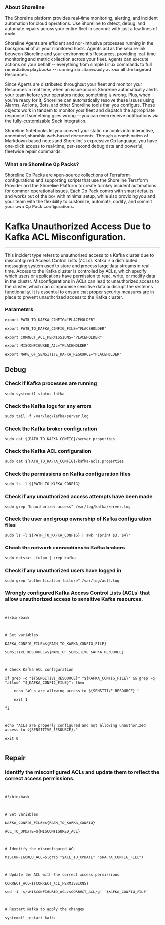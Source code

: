 
### About Shoreline
The Shoreline platform provides real-time monitoring, alerting, and incident automation for cloud operations. Use Shoreline to detect, debug, and automate repairs across your entire fleet in seconds with just a few lines of code.

Shoreline Agents are efficient and non-intrusive processes running in the background of all your monitored hosts. Agents act as the secure link between Shoreline and your environment's Resources, providing real-time monitoring and metric collection across your fleet. Agents can execute actions on your behalf -- everything from simple Linux commands to full remediation playbooks -- running simultaneously across all the targeted Resources.

Since Agents are distributed throughout your fleet and monitor your Resources in real time, when an issue occurs Shoreline automatically alerts your team before your operators notice something is wrong. Plus, when you're ready for it, Shoreline can automatically resolve these issues using Alarms, Actions, Bots, and other Shoreline tools that you configure. These objects work in tandem to monitor your fleet and dispatch the appropriate response if something goes wrong -- you can even receive notifications via the fully-customizable Slack integration.

Shoreline Notebooks let you convert your static runbooks into interactive, annotated, sharable web-based documents. Through a combination of Markdown-based notes and Shoreline's expressive Op language, you have one-click access to real-time, per-second debug data and powerful, fleetwide repair commands.

### What are Shoreline Op Packs?
Shoreline Op Packs are open-source collections of Terraform configurations and supporting scripts that use the Shoreline Terraform Provider and the Shoreline Platform to create turnkey incident automations for common operational issues. Each Op Pack comes with smart defaults and works out of the box with minimal setup, while also providing you and your team with the flexibility to customize, automate, codify, and commit your own Op Pack configurations.

# Kafka Unauthorized Access Due to Kafka ACL Misconfiguration.
---

This incident type refers to unauthorized access to a Kafka cluster due to misconfigured Access Control Lists (ACLs). Kafka is a distributed messaging system used to store and process large data streams in real-time. Access to the Kafka cluster is controlled by ACLs, which specify which users or applications have permission to read, write, or modify data in the cluster. Misconfigurations in ACLs can lead to unauthorized access to the cluster, which can compromise sensitive data or disrupt the system's functionality. It is essential to ensure that proper security measures are in place to prevent unauthorized access to the Kafka cluster.

### Parameters
```shell
export PATH_TO_KAFKA_CONFIG="PLACEHOLDER"

export PATH_TO_KAFKA_CONFIG_FILE="PLACEHOLDER"

export CORRECT_ACL_PERMISSIONS="PLACEHOLDER"

export MISCONFIGURED_ACL="PLACEHOLDER"

export NAME_OF_SENSITIVE_KAFKA_RESOURCE="PLACEHOLDER"
```

## Debug

### Check if Kafka processes are running
```shell
sudo systemctl status kafka
```

### Check the Kafka logs for any errors
```shell
sudo tail -f /var/log/kafka/server.log
```

### Check the Kafka broker configuration
```shell
sudo cat ${PATH_TO_KAFKA_CONFIG}/server.properties
```

### Check the Kafka ACL configuration
```shell
sudo cat ${PATH_TO_KAFKA_CONFIG}/kafka-acls.properties
```

### Check the permissions on Kafka configuration files
```shell
sudo ls -l ${PATH_TO_KAFKA_CONFIG}
```

### Check if any unauthorized access attempts have been made
```shell
sudo grep "Unauthorized access" /var/log/kafka/server.log
```

### Check the user and group ownership of Kafka configuration files
```shell
sudo ls -l ${PATH_TO_KAFKA_CONFIG} | awk '{print $3, $4}'
```

### Check the network connections to Kafka brokers
```shell
sudo netstat -tulpn | grep kafka
```

### Check if any unauthorized users have logged in
```shell
sudo grep "authentication failure" /var/log/auth.log
```

### Wrongly configured Kafka Access Control Lists (ACLs) that allow unauthorized access to sensitive Kafka resources.
```shell


#!/bin/bash



# Set variables

KAFKA_CONFIG_FILE=${PATH_TO_KAFKA_CONFIG_FILE}

SENSITIVE_RESOURCE=${NAME_OF_SENSITIVE_KAFKA_RESOURCE}



# Check Kafka ACL configuration

if grep -q "${SENSITIVE_RESOURCE}" "${KAFKA_CONFIG_FILE}" && grep -q "allow" "${KAFKA_CONFIG_FILE}"; then

    echo "ACLs are allowing access to ${SENSITIVE_RESOURCE}."

    exit 1

fi



echo "ACLs are properly configured and not allowing unauthorized access to ${SENSITIVE_RESOURCE}."

exit 0


```

## Repair

### Identify the misconfigured ACLs and update them to reflect the correct access permissions.
```shell


#!/bin/bash



# Set variables

KAFKA_CONFIG_FILE=${PATH_TO_KAFKA_CONFIG}

ACL_TO_UPDATE=${MISCONFIGURED_ACL}



# Identify the misconfigured ACL

MISCONFIGURED_ACL=$(grep "$ACL_TO_UPDATE" "$KAFKA_CONFIG_FILE")



# Update the ACL with the correct access permissions

CORRECT_ACL=${CORRECT_ACL_PERMISSIONS}

sed -i "s/$MISCONFIGURED_ACL/$CORRECT_ACL/g" "$KAFKA_CONFIG_FILE"



# Restart Kafka to apply the changes

systemctl restart kafka


```